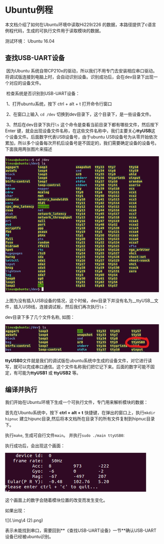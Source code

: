 # 	Ubuntu例程

本文档介绍了如何在Ubuntu环境中读取Hi229/226 的数据，本路径提供了c语言例程代码，生成的可执行文件用于读取模块的数据。

测试环境： Ubuntu 16.04

## 查找USB-UART设备

​	因为Ubuntu 系统自带CP210x的驱动，所以我们不用专门去安装相应串口驱动。将调试版连接到电脑上时，会自动识别设备。识别成功后，会在dev目录下出现一个对应的设备文件。

​	检查系统是否识别到USB-UART设备：

​	1、打开ubuntu系统，按下 ctrl + alt + t 打开命令行窗口

​	2、在窗口上输入 `cd /dev`  切换到dev目录下，这个目录下，是一些设备文件。

​	3、然后在dev目录下执行`ls` 这个命令是查看当前目录下都有哪些文件，然后按下 Enter 键，就会出现设备文件名称，在这些文件名称中，我们主要关心**ttyUSB**这个设备文件。后面数字代表USB设备号，由于ubuntu USB设备号为从零开始依次累加，所以多个设备每次开机后设备号是不固定的，我们需要确定设备的设备号。下面我用两张图片来描述

![](.\img\1.png)

上图为没有插入USB设备的情况，这个时候，dev目录下并没有名为__ttyUSB__文件，插入USB线，连接调试板，然后我们再次执行`ls`：

dev目录下多了几个文件名称, 如图：

![](.\img\2.jpg)

**ttyUSB0**文件就是我们的调试版在ubuntu系统中生成的设备文件，对它进行读写，就可以完成串口通信。这个文件名称我们把它记下来。后面的数字可能不固定，有可能为**ttyUSB1** 或 **ttyUSB2** 等。

## 编译并执行

我们开始在Ubuntu环境下生成一个可执行文件，专门用来解析模块的数据：

首先在Ubuntu系统中，按下 __ctrl + alt + t__ 快捷键，在弹出的窗口上，执行`mkdir hipnuc` 建立hipunc目录,然后将本文档所在目录下的所有文件复制到hipnuc目录下。

执行`make`, 生成可自行文件`main`。 并执行`sudo ./main ttyUSB0`:

 执行成功后，会出现这个画面：

![](.\img\3.png)

这个画面上的数字会随着模块位置的改变而发生变化。

如果出现：

![](.\img\4 (2).png)

表示未能找到串口，需要回到**《查找USB-UART设备》一节**确认USB-UART设备已经被ubuntu识别。
